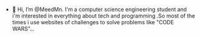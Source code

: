 - 👋 Hi, I’m @MeedMn. I'm a computer science engineering student and i'm interested in everything about tech and programming .So most of the times i use websites of challenges
to solve problems like "CODE WARS"...
